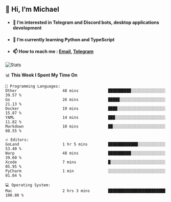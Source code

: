 ## 👋 Hi, I’m Michael
- #### 👀 I’m interested in Telegram and Discord bots, desktop applications development
- #### 🌱 I’m currently learning Python and TypeScript
- #### 📫 How to reach me : [Email](mailto:misha@kurapov.ru), [Telegram](https://t.me/mkurapov)

![Stats](https://github-readme-stats.vercel.app/api?username=krpff&show_icons=true&theme=github_dark&hide_border=true&hide=issues&count_private=true&layout=compact)


<!--START_SECTION:waka-->
📊 **This Week I Spent My Time On** 

```text
💬 Programming Languages: 
Other                    48 mins             ██████████░░░░░░░░░░░░░░░   39.57 % 
Go                       26 mins             █████░░░░░░░░░░░░░░░░░░░░   21.13 % 
Docker                   19 mins             ████░░░░░░░░░░░░░░░░░░░░░   15.87 % 
YAML                     14 mins             ███░░░░░░░░░░░░░░░░░░░░░░   11.82 % 
Markdown                 10 mins             ██░░░░░░░░░░░░░░░░░░░░░░░   08.55 % 

🔥 Editors: 
GoLand                   1 hr 5 mins         █████████████░░░░░░░░░░░░   53.40 % 
Warp                     48 mins             ██████████░░░░░░░░░░░░░░░   39.60 % 
Xcode                    7 mins              █░░░░░░░░░░░░░░░░░░░░░░░░   05.95 % 
PyCharm                  1 min               ░░░░░░░░░░░░░░░░░░░░░░░░░   01.04 % 

💻 Operating System: 
Mac                      2 hrs 3 mins        █████████████████████████   100.00 % 
```


<!--END_SECTION:waka-->
